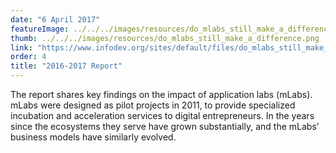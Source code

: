```yaml
---
date: "6 April 2017"
featureImage: ../../../images/resources/do_mlabs_still_make_a_difference.png
thumb: ../../../images/resources/do_mlabs_still_make_a_difference.png
link: "https://www.infodev.org/sites/default/files/do_mlabs_still_make_a_difference_-_a_second_assessment_-_full_report_-_digital_entrepreneurship_program_-_infodev_2017_1.pdf"
order: 4
title: "2016-2017 Report"
---
```


The report shares key findings on the impact of application labs (mLabs). mLabs were designed as pilot projects in 2011, to provide specialized incubation and acceleration services to digital entrepreneurs. In the years since the ecosystems they serve have grown substantially, and the mLabs’ business models have similarly evolved.

